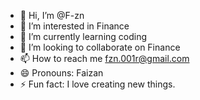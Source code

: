 - 👋 Hi, I’m @F-zn
- 👀 I’m interested in Finance
- 🌱 I’m currently learning coding
- 💞️ I’m looking to collaborate on Finance
- 📫 How to reach me fzn.001r@gmail.com
- 😄 Pronouns: Faizan
- ⚡ Fun fact: I love creating new things.

<!---
F-zn/F-zn is a ✨ special ✨ repository because its `README.md` (this file) appears on your GitHub profile.
You can click the Preview link to take a look at your changes.
--->
